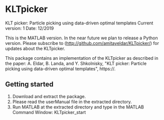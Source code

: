 # KLTpicker
KLT picker: Particle picking using data-driven optimal templates
Current version: 1
Date: 12/2019

This is the MATLAB version. In the near future we plan to release a Python version.
Please subscribe to (http://github.com/amitayeldar/KLTpicker/) for updates about the KLTpicker.

This package contains an implementation of the KLTpicker as
described in the paper:
A. Eldar, B. Landa, and Y. Shkolnisky, "KLT picker: Particle picking using data-driven optimal templates", https://.


Getting started
---------------
1. Download and extract the package.
2. Please read the userManual file in the extracted directory.
3. Run MATLAB at the extracted directory and type in the MATLAB Command Window:
KLTpicker_start
